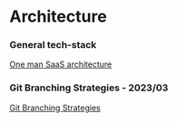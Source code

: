 # Architecture

### General tech-stack
[One man SaaS architecture](https://anthonynsimon.com/blog/one-man-saas-architecture/)

### Git Branching Strategies - 2023/03
[Git Branching Strategies](https://www.flagship.io/git-branching-strategies/)    
